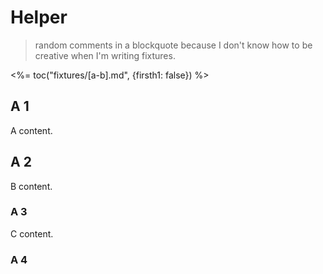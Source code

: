 # Helper

> random comments in a blockquote because I don't know how to be creative when I'm writing fixtures.

<%= toc("fixtures/[a-b].md", {firsth1: false}) %>

## A 1

A content.

## A 2

B content.

### A 3

C content.

### A 4

